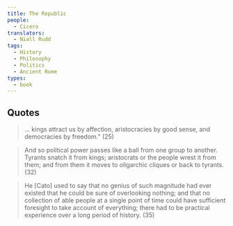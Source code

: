 ```yaml
---
title: The Republic
people:
  - Cicero
translators:
  - Niall Rudd
tags:
  - History
  - Philosophy
  - Politics
  - Ancient Rome
types:
  - book
---
```


## Quotes

> ... kings attract us by affection, aristocracies by good sense, and democracies by freedom." (25)

> And so political power passes like a ball from one group to another. Tyrants snatch it from kings; aristocrats or the people wrest it from them; and from them it moves to oligarchic cliques or back to tyrants. (32)

> He [Cato] used to say that no genius of such magnitude had ever existed that he could be sure of overlooking nothing; and that no collection of able people at a single point of time could have sufficient foresight to take account of everything; there had to be practical experience over a long period of history. (35)

